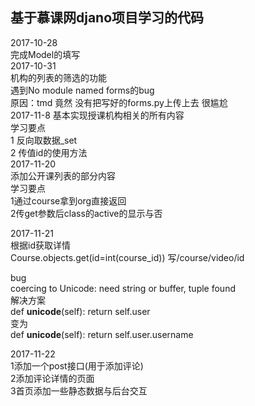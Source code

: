 ## 基于慕课网djano项目学习的代码 ##

2017-10-28<br>
完成Model的填写<br>
2017-10-31<br>
机构的列表的筛选的功能<br>
遇到No module named forms的bug<br>
原因：tmd 竟然 没有把写好的forms.py上传上去 很尴尬<br>
2017-11-8
基本实现授课机构相关的所有内容<br>
学习要点<br>
1 反向取数据_set<br>
2 传值id的使用方法<br>
2017-11-20<br>
添加公开课列表的部分内容<br>
学习要点<br>
1通过course拿到org直接返回<br>
2传get参数后class的active的显示与否

2017-11-21<br>
根据id获取详情
<br>Course.objects.get(id=int(course_id))
写/course/video/id

bug<br>
coercing to Unicode: need string or buffer, tuple found<br>
解决方案<br>
def __unicode__(self):
        return self.user<br>
变为<br>
def __unicode__(self):
        return self.user.username<br>

2017-11-22<br>
1添加一个post接口(用于添加评论)<br>
2添加评论详情的页面<br>
3首页添加一些静态数据与后台交互<br>
